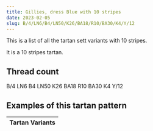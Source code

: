 ```yaml
---
title: Gillies, dress Blue with 10 stripes
date: 2023-02-05
slug: B/4/LN6/B4/LN50/K26/BA18/R10/BA30/K4/Y/12
---
```

This is a list of all the tartan sett variants with 10 stripes.

It is a 10 stripes tartan.


## Thread count
B/4 LN6 B4 LN50 K26 BA18 R10 BA30 K4 Y/12

## Examples of this tartan pattern

| Tartan Variants |
|---------------|
